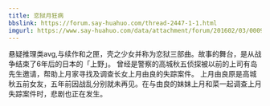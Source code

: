 ```yaml
---
title: 恋狱月狂病
bbslink: https://forum.say-huahuo.com/thread-2447-1-1.html
imgurl: https://www.say-huahuo.com/data/attachment/forum/201602/03/000942jq5hp5pouuo3s773.png
---
```


悬疑推理类avg,与续作和之匣，壳之少女并称为恋狱三部曲。故事的舞台，是从战争结束了6年后的日本的「上野」。
曾经是警察的高城秋五侦探被以前的上司有岛先生邀请，帮助上月家寻找及调查长女上月由良的失踪案件。
上月由良原是高城秋五前女友，五年前因战乱分别就未再见。在与由良的妹妹上月和菜一起调查上月失踪案件时，悲剧也正在发生。<!--more-->
